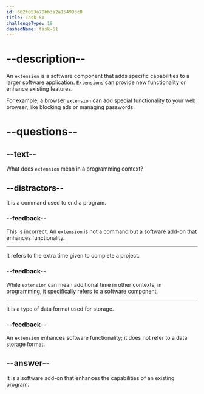 ```yaml
---
id: 662f053a70bb3a2a154993c0
title: Task 51
challengeType: 19
dashedName: task-51
---
```


# --description--

An `extension` is a software component that adds specific capabilities to a larger software application. `Extensions` can provide new functionality or enhance existing features.

For example, a browser `extension` can add special functionality to your web browser, like blocking ads or managing passwords.

# --questions--

## --text--

What does `extension` mean in a programming context?

## --distractors--

It is a command used to end a program.

### --feedback--

This is incorrect. An `extension` is not a command but a software add-on that enhances functionality.

---

It refers to the extra time given to complete a project.

### --feedback--

While `extension` can mean additional time in other contexts, in programming, it specifically refers to a software component.

---

It is a type of data format used for storage.

### --feedback--

An `extension` enhances software functionality; it does not refer to a data storage format.

## --answer--

It is a software add-on that enhances the capabilities of an existing program.

